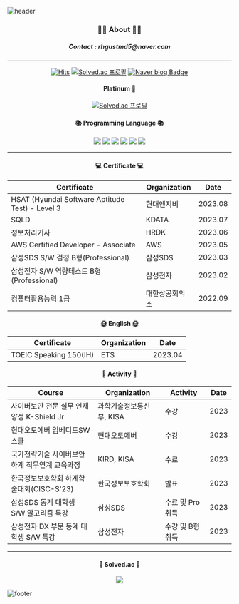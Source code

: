 ![header](https://capsule-render.vercel.app/api?type=slice&color=5CD1E5&height=60&section=header&text=&fontSize=90)
<div align="center">
  
### 👨‍💻 About 👨‍💻
<h5> Contact : rhgustmd5@naver.com </h5>




  
- - -

[![Hits](https://hits.seeyoufarm.com/api/count/incr/badge.svg?url=https%3A%2F%2Fgithub.com%2Fcciissoo%2F&count_bg=%2379C83D&title_bg=%23555555&icon=&icon_color=%23E7E7E7&title=hits&edge_flat=false)](https://hits.seeyoufarm.com)
[![Solved.ac
프로필](http://mazassumnida.wtf/api/mini/generate_badge?boj=rhgustmd123)](https://solved.ac/rhgustmd123)
[![Naver blog Badge](https://img.shields.io/badge/-Naver%20blog-brightgreen?style=flat-square&logo=Naver&logoColor=white&link=https://blog.naver.com/rhgustmd5)](https://blog.naver.com/rhgustmd5)





<h4> Platinum 💚 </h4>


[![Solved.ac
프로필](http://mazassumnida.wtf/api/v2/generate_badge?boj=rhgustmd123)](https://solved.ac/rhgustmd123)


<div align=center><h4>📚 Programming Language 📚</h4></div>

<div align=center> 
  <img src="https://img.shields.io/badge/Assembly-007AAC.svg?style=for-the-badge&logo=AssemblyScript&logoColor=white">
  <img src="https://img.shields.io/badge/c-E34F26.svg?style=for-the-badge&logo=c&logoColor=white">
  <img src="https://img.shields.io/badge/c++-F7DF1EC.svg?style=for-the-badge&logo=c%2B%2B&logoColor=white">
  <img src="https://img.shields.io/badge/java-F7DF1E?style=for-the-badge&logo=java&logoColor=white"> 
  <img src="https://img.shields.io/badge/python-3670A0?style=for-the-badge&logo=python&logoColor=ffdd54"> 
  <img src="https://img.shields.io/badge/Javascript-ffb13b?style=for-the-badge&logo=javascript&logoColor=white"/>
  <br>
</div>
  
- - -
<h4> 💻 Certificate 💻  </h4>
  
  Certificate | Organization | Date
  ---- | ---- | ----
  HSAT (Hyundai Software Aptitude Test) - Level 3 | 현대엔지비 | 2023.08
  SQLD | KDATA | 2023.07
  정보처리기사 | HRDK | 2023.06
  AWS Certified Developer - Associate  | AWS | 2023.05
  삼성SDS S/W 검정 B형(Professional) | 삼성SDS | 2023.03
  삼성전자 S/W 역량테스트 B형(Professional) | 삼성전자 | 2023.02
  컴퓨터활용능력 1급 | 대한상공회의소 | 2022.09

  <h4> 	🌞 English 	🌞  </h4>
  
  Certificate | Organization | Date
  ---- | ---- | ----
  TOEIC Speaking 150(IH) | ETS | 2023.04
  
<h4> 🧩 Activity 🧩 </h4>
  
  Course | Organization | Activity | Date
  ---- | ---- | ---- | ----
  사이버보안 전문 실무 인재 양성 K-Shield Jr | 과학기술정보통신부, KISA | 수강 | 2023
  현대오토에버 임베디드SW 스쿨 | 현대오토에버 | 수강 | 2023
  국가전략기술 사이버보안 하계 직무연계 교육과정 | KIRD, KISA | 수료 | 2023
  한국정보보호학회 하계학술대회(CISC-S'23) | 한국정보보호학회 | 발표 | 2023
  삼성SDS 동계 대학생 S/W 알고리즘 특강 | 삼성SDS | 수료 및 Pro 취득 | 2023
  삼성전자 DX 부문 동계 대학생 S/W 특강 | 삼성전자 | 수강 및 B형 취득 | 2023
- - -
  
<h4> 📕 Solved.ac 📕 </h4>

</div>
<div align=center>
  <img src="http://mazandi.herokuapp.com/api?handle=rhgustmd123&theme=dark"/>
</div>

![footer](https://capsule-render.vercel.app/api?type=slice&color=5CD1E5&height=60&section=footer&text=&fontSize=90)
<div align="center">
